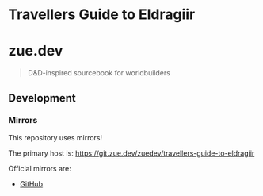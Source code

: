 # Travellers Guide to Eldragiir

# zue.dev

> D&D-inspired sourcebook for worldbuilders

## Development

### Mirrors

This repository uses mirrors!

The primary host is: https://git.zue.dev/zuedev/travellers-guide-to-eldragiir

Official mirrors are:

- [GitHub](https://github.com/zuedev/travellers-guide-to-eldragiir)

